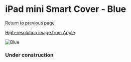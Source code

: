 # iPad mini Smart Cover - Blue

[Return to previous page](/ipad_mini)

[High-resolution image from Apple](https://store.storeimages.cdn-apple.com/8756/as-images.apple.com/is/MD970?wid=4500&hei=4500&fmt=png)

<div style="width: 384px"><img src="/everyphone/MD970.png" alt="Blue"></div>

### Under construction
